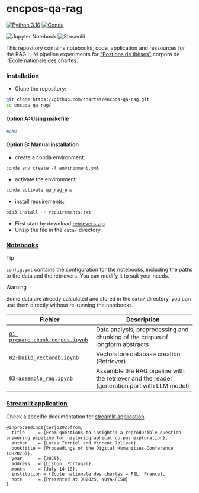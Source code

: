 # encpos-qa-rag

[![Python 3.10](https://img.shields.io/badge/python-3.10-blue.svg)](https://www.python.org/downloads/release/python-390/)
[![Conda](https://img.shields.io/badge/conda-available-green.svg)](https://docs.conda.io/en/latest/)

![Jupyter Notebook](https://img.shields.io/badge/jupyter-%23FA0F00.svg?style=for-the-badge&logo=jupyter&logoColor=white)
![Streamlit](https://img.shields.io/badge/Streamlit-%23FE4B4B.svg?style=for-the-badge&logo=streamlit&logoColor=white)


This repository contains notebooks, code, application and ressources for the RAG LLM pipeline experiments
for ["Postions de thèses"](https://theses.chartes.psl.eu/) corpora de l'École nationale des chartes.

### Installation

- Clone the repository:
```bash
git clone https://github.com/chartes/encpos-qa-rag.git
cd encpos-qa-rag/
```

#### Option A: Using makefile
```bash
make
```
#### Option B: Manual installation

- create a conda environment:
```
conda env create -f environment.yml
```

- activate the environment:
```bash
conda activate qa_rag_env
```

- install requirements:
```bash
pip3 install -r requirements.txt
```

- First start by download [retrievers.zip](https://github.com/chartes/encpos-qa-rag/releases/download/0.0.1/retrievers.zip)
- Unzip the file in the `data/` directory


### [Notebooks](./notebooks) 

> [!TIP] 
> [`config.yml`](./config.yml) contains the configuration for the notebooks, including the paths to the data and the retrievers. You can modify it to suit your needs.

> [!WARNING] 
> Some data are already calculated and stored in the `data/` directory, you can use them directly without re-running the notebooks.

| Fichier                                                                    | Description                                                                                  |
|----------------------------------------------------------------------------|----------------------------------------------------------------------------------------------|
| [`01-prepare_chunk_corpus.ipynb`](notebooks/01-prepare_chunk_corpus.ipynb) | Data analysis, preprocessing and chunking of the corpus of longform abstracts                |
| [`02-build_vectordb.ipynb`](notebooks/02-build_vectordb.ipynb)             | Vectorstore database creation (Retriever)                                                    |
| [`03-assemble_rag.ipynb`](notebooks/03-create_qa_rag.ipynb)                | Assemble the RAG pipeline with the retriever and the reader (generation part with LLM model) |


### [Streamlit application](./app/)

Check a specific documentation for [streamlit application](app/README.md)

```
@inproceedings{terjo2025from,
  title     = {From questions to insights: a reproducible question-answering pipeline for historiographical corpus exploration},
  author    = {Lucas Terriel and Vincent Jolivet},
  booktitle = {Proceedings of the Digital Humanities Conference (DH2025)},
  year      = {2025},
  address   = {Lisbon, Portugal},
  month     = {July 14-18},
  institution = {École nationale des chartes – PSL, France},
  note      = {Presented at DH2025, NOVA-FCSH}
}
```
